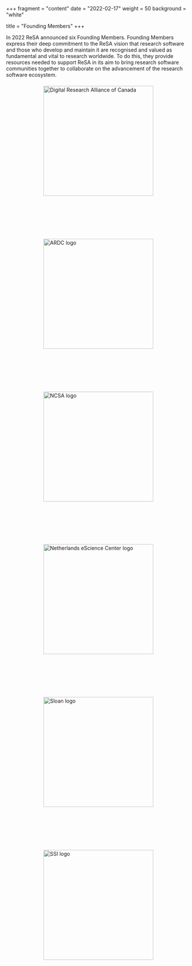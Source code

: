 +++
fragment = "content"
date = "2022-02-17"
weight = 50
background = "white"

title = "Founding Members"
+++

In 2022 ReSA announced six Founding Members. Founding Members express their deep commitment to the ReSA vision that research software
and those who develop and maintain it are recognised and valued as fundamental and vital to research worldwide. To do this, they provide
resources needed to support ReSA in its aim to bring research software communities together to collaborate on the advancement of the
research software ecosystem.

<div style="display: flex; justify-content: center; align-items: center; flex-wrap: wrap; gap: 100px; height: 60vh;">
    <a href="https://alliancecan.ca/" style="display: inline-block;">
        <img src="/images/Alliance.png" alt="Digital Research Alliance of Canada" style="width: 300px; height: auto;">
    </a>
    <a href="https://ardc.edu.au/" style="display: inline-block;">
        <img src="/images/ARDC_logo_RGB.png" alt="ARDC logo" style="width: 300px; height: auto;">
    </a>
    <a href="https://www.ncsa.illinois.edu/" style="display: inline-block;">
        <img src="/images/NCSA.png" alt="NCSA logo" style="width: 300px; height: auto;">
    </a>
    <a href="https://www.esciencecenter.nl/" style="display: inline-block;">
        <img src="/images/nesc.png" alt="Netherlands eScience Center logo" style="width: 300px; height: auto;">
    </a>
    <a href="https://sloan.org/" style="display: inline-block;">
        <img src="/images/Sloan-logo.png" alt="Sloan logo" style="width: 300px; height: auto;">
    </a>
    <a href="https://www.software.ac.uk/" style="display: inline-block;">
        <img src="/images/ssi_logo_with_name-small2.png" alt="SSI logo" style="width: 300px; height: auto;">
    </a>
</div>

